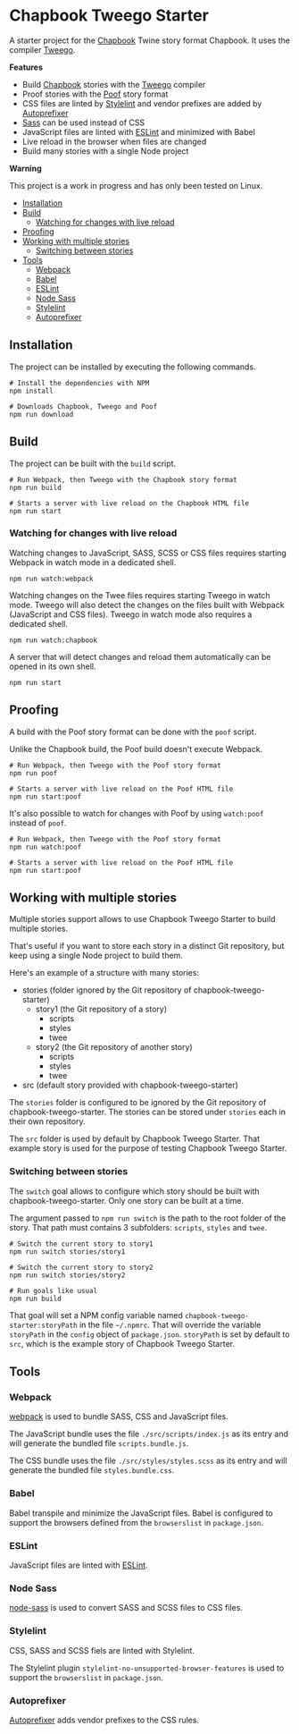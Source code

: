 # Chapbook Tweego Starter

A starter project for the [Chapbook](https://github.com/klembot/chapbook) Twine story format Chapbook. It uses the compiler [Tweego](https://www.motoslave.net/tweego/).

**Features**

- Build [Chapbook](https://github.com/klembot/chapbook) stories with the [Tweego](https://www.motoslave.net/tweego/) compiler
- Proof stories with the [Poof](https://github.com/ChapelR/poof) story format
- CSS files are linted by [Stylelint](https://stylelint.io/) and vendor prefixes are added by [Autoprefixer](https://github.com/postcss/autoprefixer)
- [Sass](https://sass-lang.com/) can be used instead of CSS
- JavaScript files are linted with [ESLint](https://eslint.org) and minimized with Babel
- Live reload in the browser when files are changed
- Build many stories with a single Node project

**Warning**

This project is a work in progress and has only been tested on Linux.

<!-- START doctoc generated TOC please keep comment here to allow auto update -->
<!-- DON'T EDIT THIS SECTION, INSTEAD RE-RUN doctoc TO UPDATE -->


- [Installation](#installation)
- [Build](#build)
  - [Watching for changes with live reload](#watching-for-changes-with-live-reload)
- [Proofing](#proofing)
- [Working with multiple stories](#working-with-multiple-stories)
  - [Switching between stories](#switching-between-stories)
- [Tools](#tools)
  - [Webpack](#webpack)
  - [Babel](#babel)
  - [ESLint](#eslint)
  - [Node Sass](#node-sass)
  - [Stylelint](#stylelint)
  - [Autoprefixer](#autoprefixer)

<!-- END doctoc generated TOC please keep comment here to allow auto update -->

## Installation

The project can be installed by executing the following commands.

``` shell
# Install the dependencies with NPM
npm install

# Downloads Chapbook, Tweego and Poof
npm run download
```

## Build

The project can be built with the `build` script.

``` shell
# Run Webpack, then Tweego with the Chapbook story format
npm run build

# Starts a server with live reload on the Chapbook HTML file
npm run start
```

### Watching for changes with live reload

Watching changes to JavaScript, SASS, SCSS or CSS files requires starting Webpack in watch mode in a dedicated shell.

``` shell
npm run watch:webpack
```

Watching changes on the Twee files requires starting Tweego in watch mode. Tweego will also detect the changes on the files built with Webpack (JavaScript and CSS files). Tweego in watch mode also requires a dedicated shell.

``` shell
npm run watch:chapbook
```

A server that will detect changes and reload them automatically can be opened in its own shell.

``` shell
npm run start
```

## Proofing

A build with the Poof story format can be done with the `poof` script.

Unlike the Chapbook build, the Poof build doesn't execute Webpack.

``` shell
# Run Webpack, then Tweego with the Poof story format
npm run poof

# Starts a server with live reload on the Poof HTML file
npm run start:poof
```

It's also possible to watch for changes with Poof by using `watch:poof` instead of `poof`.

``` shell
# Run Webpack, then Tweego with the Poof story format
npm run watch:poof

# Starts a server with live reload on the Poof HTML file
npm run start:poof
```

## Working with multiple stories

Multiple stories support allows to use Chapbook Tweego Starter to build multiple stories.

That's useful if you want to store each story in a distinct Git repository, but keep using a single Node project to build them.

Here's an example of a structure with many stories:

- stories (folder ignored by the Git repository of chapbook-tweego-starter)
  - story1 (the Git repository of a story)
    - scripts
    - styles
    - twee
  - story2 (the Git repository of another story)
    - scripts
    - styles
    - twee
- src (default story provided with chapbook-tweego-starter)

The `stories` folder is configured to be ignored by the Git repository of chapbook-tweego-starter. The stories can be stored under `stories` each in their own repository.

The `src` folder is used by default by Chapbook Tweego Starter. That example story is used for the purpose of testing Chapbook Tweego Starter.

### Switching between stories

The `switch` goal allows to configure which story should be built with chapbook-tweego-starter. Only one story can be built at a time.

The argument passed to `npm run switch` is the path to the root folder of the story. That path must contains 3 subfolders: `scripts`, `styles` and `twee`.

``` shell
# Switch the current story to story1
npm run switch stories/story1

# Switch the current story to story2
npm run switch stories/story2

# Run goals like usual
npm run build
```

That goal will set a NPM config variable named `chapbook-tweego-starter:storyPath` in the file `~/.npmrc`. That will override the variable `storyPath` in the `config` object of `package.json`. `storyPath` is set by default to `src`, which is the example story of Chapbook Tweego Starter.

## Tools

### Webpack

[webpack](https://github.com/webpack/webpack) is used to bundle SASS, CSS and JavaScript files.

The JavaScript bundle uses the file `./src/scripts/index.js` as its entry and will generate the bundled file `scripts.bundle.js`.

The CSS bundle uses the file `./src/styles/styles.scss` as its entry and will generate the bundled file `styles.bundle.css`.

### Babel

Babel transpile and minimize the JavaScript files. Babel is configured to support the browsers defined from the `browserslist` in `package.json`.

### ESLint

JavaScript files are linted with [ESLint](https://eslint.org).

### Node Sass

[node-sass](https://github.com/sass/node-sass) is used to convert SASS and SCSS files to CSS files.

### Stylelint

CSS, SASS and SCSS fiels are linted with Stylelint.

The Stylelint plugin `stylelint-no-unsupported-browser-features` is used to support the `browserslist` in `package.json`.

### Autoprefixer

[Autoprefixer](https://github.com/postcss/autoprefixer) adds vendor prefixes to the CSS rules.
